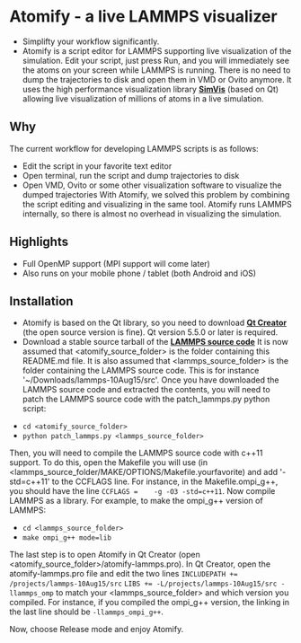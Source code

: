 # Atomify - a live LAMMPS visualizer #

- Simplifty your workflow significantly.
- Atomify is a script editor for LAMMPS supporting live visualization of the simulation. Edit your script, just press Run, and you will immediately see the atoms on your screen while LAMMPS is running. There is no need to dump the trajectories to disk and open them in VMD or Ovito anymore. It uses the high performance visualization library **[SimVis](https://github.com/computationalphysics/SimVis)** (based on Qt) allowing live visualization of millions of atoms in a live simulation.

## Why ##

The current workflow for developing LAMMPS scripts is as follows:
- Edit the script in your favorite text editor
- Open terminal, run the script and dump trajectories to disk
- Open VMD, Ovito or some other visualization software to visualize the dumped trajectories
With Atomify, we solved this problem by combining the script editing and visualizing in the same tool. Atomify runs LAMMPS internally, so there is almost no overhead in visualizing the simulation. 

## Highlights ##
- Full OpenMP support (MPI support will come later)
- Also runs on your mobile phone / tablet (both Android and iOS)

## Installation ##

* Atomify is based on the Qt library, so you need to download **[Qt Creator](http://www.qt.io/download-open-source/)** (the open source version is fine). Qt version 5.5.0 or later is required.
* Download a stable source tarball of the **[LAMMPS source code](http://lammps.sandia.gov/download.html)**
It is now assumed that <atomify_source_folder> is the folder containing this README.md file. It is also assumed that <lammps_source_folder> is the folder containing the LAMMPS source code. This is for instance '~/Downloads/lammps-10Aug15/src'.
Once you have downloaded the LAMMPS source code and extracted the contents, you will need to patch the LAMMPS source code with the patch_lammps.py python script:
- `cd <atomify_source_folder>`
- `python patch_lammps.py <lammps_source_folder>`

Then, you will need to compile the LAMMPS source code with c++11 support. To do this, open the Makefile you will use (in <lammps_source_folder/MAKE/OPTIONS/Makefile.yourfavorite) and add '-std=c++11' to the CCFLAGS line. For instance, in the Makefile.ompi_g++, you should have the line `CCFLAGS =	-g -O3 -std=c++11`. 
Now compile LAMMPS as a library. For example, to make the ompi_g++ version of LAMMPS:
- `cd <lammps_source_folder>`
- `make ompi_g++ mode=lib`

The last step is to open Atomify in Qt Creator (open <atomify_source_folder>/atomify-lammps.pro). In Qt Creator, open the atomify-lammps.pro file and edit the two lines
`INCLUDEPATH += /projects/lammps-10Aug15/src`
`LIBS += -L/projects/lammps-10Aug15/src -llammps_omp`
to match your <lammps_source_folder> and which version you compiled. For instance, if you compiled the ompi_g++ version, the linking in the last line should be `-llammps_ompi_g++`.

Now, choose Release mode and enjoy Atomify.
